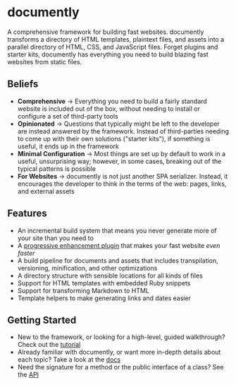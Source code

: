 # documently

A comprehensive framework for building fast websites. documently transforms a directory of HTML templates, plaintext files, and assets into a parallel directory of HTML, CSS, and JavaScript files. Forget plugins and starter kits, documently has everything you need to build blazing fast websites from static files.

## Beliefs

* **Comprehensive** &rarr; Everything you need to build a fairly standard website is included out of the box, without needing to install or configure a set of third-party tools
* **Opinionated** &rarr; Questions that typically might be left to the developer are instead answered by the framework. Instead of third-parties needing to come up with their own solutions ("starter kits"), if something is useful, it ends up in the framework
* **Minimal Configuration** &rarr; Most things are set up by default to work in a useful, unsurprising way; however, in some cases, breaking out of the typical patterns is possible
* **For Websites** &rarr; documently is not just another SPA serializer. Instead, it encourages the developer to think in the terms of the web: pages, links, and external assets

## Features

* An incremental build system that means you never generate more of your site than you need to
* A [progressive enhancement plugin][supercharge] that makes your fast
  website *even faster*
* A build pipeline for documents and assets that includes transpilation, versioning, minification, and other optimizations
* A directory structure with sensible locations for all kinds of files
* Support for HTML templates with embedded Ruby snippets
* Support for transforming Markdown to HTML
* Template helpers to make generating links and dates easier

## Getting Started

* New to the framework, or looking for a high-level, guided walkthrough? Check out the [tutorial][tutorial]
* Already familiar with documently, or want more in-depth details about each topic? Take a look at the [docs][docs]
* Need the signature for a method or the public interface of a class? See the [API][api]

[supercharge]: https://github.com/documently/supercharge
[tutorial]: https://github.com/documently/documently
[docs]: https://github.com/documently/documently
[api]: https://github.com/documently/documently
